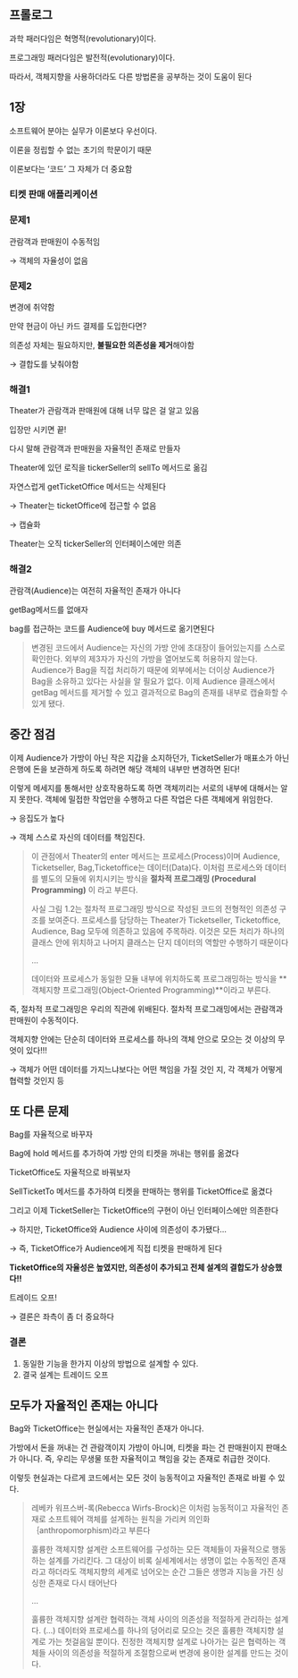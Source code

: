 ## 프롤로그

과학 패러다임은 혁명적(revolutionary)이다.

프로그래밍 패러다임은 발전적(evolutionary)이다.

따라서, 객체지향을 사용하더라도 다른 방법론을 공부하는 것이 도움이 된다



## 1장

소프트웨어 분야는 실무가 이론보다 우선이다.

이론을 정립할 수 없는 초기의 학문이기 때문

이론보다는 ‘코드’ 그 자체가 더 중요함

### 티켓 판매 애플리케이션


### 문제1

관람객과 판매원이 수동적임

→ 객체의 자율성이 없음

### 문제2

변경에 취약함

만약 현금이 아닌 카드 결제를 도입한다면?

의존성 자체는 필요하지만, **불필요한 의존성을 제거**해야함

→ 결합도를 낮춰야함

### 해결1

Theater가 관람객과 판매원에 대해 너무 많은 걸 알고 있음

입장만 시키면 끝!

다시 말해 관람객과 판매원을 자율적인 존재로 만들자

Theater에 있던 로직을 tickerSeller의 sellTo 메서드로 옮김

자연스럽게 getTicketOffice 메서드는 삭제된다

→ Theater는 ticketOffice에 접근할 수 없음

→ 캡슐화

Theater는 오직 tickerSeller의 인터페이스에만 의존


### 해결2

관람객(Audience)는 여전히 자율적인 존재가 아니다

getBag메서드를 없애자

bag를 접근하는 코드를 Audience에 buy 메서드로 옮기면된다

> 변경된 코드에서 Audience는 자신의 가방 안에 초대장이 들어있는지를 스스로 확인한다. 외부의 제3자가 자신의 가방을 열어보도록 허용하지 않는다. Audience가 Bag을 직접 처리하기 때문에 외부에서는 더이상 Audience가 Bag을 소유하고 있다는 사실을 알 필요가 없다. 이제 Audience 클래스에서 getBag 메서드를 제거할 수 있고 결과적으로 Bag의 존재를 내부로 캡슐화할 수 있게 됐다.
>


## 중간 점검

이제 Audience가 가방이 아닌 작은 지갑을 소지하던가, TicketSeller가 매표소가 아닌 은행에 돈을 보관하게 하도록 하려면 해당 객체의 내부만 변경하면 된다!

이렇게 메세지를 통해서만 상호작용하도록 하면 객체끼리는 서로의 내부에 대해서는 알지 못한다. 객체에 밀접한 작업만을 수행하고 다른 작업은 다른 객체에게 위임한다.

→ 응집도가 높다

→ 객체 스스로 자신의 데이터를 책임진다.

> 이 관점에서 Theater의 enter 메서드는 프로세스(Process)이며 Audience, Ticketseller, Bag,Ticketoffice는 데이터(Data)다. 이처럼 프로세스와 데이터를 별도의 모듈에 위치시키는 방식을 **절차적 프로그래밍 (Procedural Programming)** 이 라고 부른다.
>
> 사실 그림 1.2는 절차적 프로그래밍 방식으로 작성된 코드의 전형적인 의존성 구조를 보여준다. 프로세스를 담당하는 Theater가 Ticketseller, Ticketoffice, Audience, Bag 모두에 의존하고 있음에 주목하라.  이것은 모든 처리가 하나의 클래스 안에 위치하고 나머지 클래스는 단지 데이터의 역할만 수행하기 때문이다
>
> …
>
>
> 데이터와 프로세스가 동일한 모듈 내부에 위치하도록 프로그래밍하는 방식을 **객체지향 프로그래밍(Object-Oriented Programming)**이라고 부른다.
>

즉, 절차적 프로그래밍은 우리의 직관에 위배된다. 절차적 프로그래밍에서는 관람객과 판매원이 수동적이다.

객체지향 안에는 단순히 데이터와 프로세스를 하나의 객체 안으로 모으는 것 이상의
무엇이 있다!!!

→ 객체가 어떤 데이터를 가지느냐보다는 어떤 책임을 가질 것인 지, 각 객체가 어떻게 협력할 것인지 등

## 또 다른 문제

Bag를 자율적으로 바꾸자

Bag에 hold 메서드를 추가하여 가방 안의 티켓을 꺼내는 행위를 옮겼다

TicketOffice도 자율적으로 바꿔보자

SellTicketTo 메서드를 추가하여 티켓을 판매하는 행위를 TicketOffice로 옮겼다

그리고 이제 TicketSeller는 TicketOffice의 구현이 아닌 인터페이스에만 의존한다

→ 하지만, TicketOffice와 Audience 사이에 의존성이 추가됐다…

→ 즉, TicketOffice가 Audience에게 직접 티켓을 판매하게 된다

**TicketOffice의 자율성은 높였지만, 의존성이 추가되고 전체 설계의 결합도가 상승했다!!**

트레이드 오프!

→ 결론은 좌측이 좀 더 중요하다

### 결론

1. 동일한 기능을 한가지 이상의 방법으로 설계할 수 있다.
2. 결국 설계는 트레이드 오프

## 모두가 자율적인 존재는 아니다

Bag와 TicketOffice는 현실에서는 자율적인 존재가 아니다.

가방에서 돈을 꺼내는 건 관람객이지 가방이 아니며, 티켓을 파는 건 판매원이지 판매소가 아니다. 즉, 우리는 무생물 또한 자율적이고 책임을 갖는 존재로 취급한 것이다.

이렇듯 현실과는 다르게 코드에서는 모든 것이 능동적이고 자율적인 존재로 바뀔 수 있다.

> 레베카 워프스버-록(Rebecca Wirfs-Brock)은 이처럼 능동적이고 자율적인 존재로 소프트웨어 객체를 설계하는 원칙을 가리켜 의인화｛anthropomorphism)라고 부른다
>
>
> 훌륭한 객체지향 설계란 소프트웨어를 구성하는 모든 객체들이 자율적으로 행동하는 설계를 가리킨다. 그 대상이 비록 실세계에서는 생명이 없는 수동적인 존재라고 하더라도 객체지향의 세계로 넘어오는 순간 그들은 생명과 지능을 가진 싱싱한 존재로 다시 태어난다
>
> …
>
> 훌륭한 객체지향 설계란 협력하는 객체 사이의 의존성을 적절하게 관리하는 설계다. (…) 데이터와 프로세스를 하나의 덩어리로 모으는 것은 훌륭한 객체지향 설계로 가는 첫걸음일 뿐이다. 진정한 객체지향 설계로 나아가는 길은 협력하는 객체들 사이의 의존성을 적절하게 조절함으로써 변경에 용이한 설계를 만드는 것이다.
>